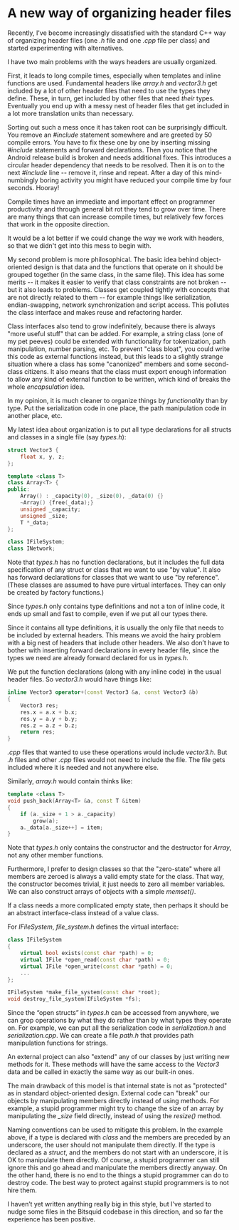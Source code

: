 # A new way of organizing header files

Recently, I've become increasingly dissatisfied with the standard C++ way of organizing header files (one *.h* file and one *.cpp* file per class) and started experimenting with alternatives.

I have two main problems with the ways headers are usually organized.

First, it leads to long compile times, especially when templates and inline functions are used. Fundamental headers like *array.h* and *vector3.h* get included by a lot of other header files that need to use the types they define. These, in turn, get included by other files that need *their* types. Eventually you end up with a messy nest of header files that get included in a lot more translation units than necessary.

Sorting out such a mess once it has taken root can be surprisingly difficult. You remove an *#include* statement somewhere and are greeted by 50 compile errors. You have to fix these one by one by inserting missing *#include* statements and forward declarations. Then you notice that the Android release build is broken and needs additional fixes. This introduces a circular header dependency that needs to be resolved. Then it is on to the next *#include* line -- remove it, rinse and repeat. After a day of this mind-numbingly boring activity you might have reduced your compile time by four seconds. Hooray!

Compile times have an immediate and important effect on programmer productivity and through general bit rot they tend to grow over time. There are many things that can increase compile times, but relatively few forces that work in the opposite direction.

It would be a lot better if we could change the way we work with headers, so that we didn't get into this mess to begin with.

My second problem is more philosophical. The basic idea behind object-oriented design is that data and the functions that operate on it should be grouped together (in the same class, in the same file). This idea has some merits -- it makes it easier to verify that class constraints are not broken -- but it also leads to problems. Classes get coupled tightly with concepts that are not directly related to them -- for example things like serialization, endian-swapping, network synchronization and script access. This pollutes the class interface and makes reuse and refactoring harder.

Class interfaces also tend to grow indefinitely, because there is always "more useful stuff" that can be added. For example, a string class (one of my pet peeves) could be extended with functionality for tokenization, path manipulation, number parsing, etc. To prevent "class bloat", you could write this code as external functions instead, but this leads to a slightly strange situation where a class has some "canonized" members and some second-class citizens. It also means that the class must export enough information to allow any kind of external function to be written, which kind of breaks the whole *encapsulation* idea.

In my opinion, it is much cleaner to organize things by *functionality* than by type. Put the serialization code in one place, the path manipulation code in another place, etc.

My latest idea about organization is to put all type declarations for all structs and classes in a single file (say *types.h*):

```cpp
struct Vector3 {
	float x, y, z;
};

template <class T>
class Array<T> {
public:
	Array() : _capacity(0), _size(0), _data(0) {}
	~Array() {free(_data);}
	unsigned _capacity;
	unsigned _size;
	T *_data;
};

class IFileSystem;
class INetwork;
```

Note that *types.h* has no function declarations, but it includes the full data specification of any struct or class that we want to use "by value". It also has forward declarations for classes that we want to use "by reference". (These classes are assumed to have pure virtual interfaces. They can only be created by factory functions.)

Since *types.h* only contains type definitions and not a ton of inline code, it ends up small and fast to compile, even if we put all our types there.

Since it contains all type definitions, it is usually the only file that needs to be included by external headers. This means we avoid the hairy problem with a big nest of headers that include other headers. We also don’t have to bother with inserting forward declarations in every header file, since the types we need are already forward declared for us in *types.h*.

We put the function declarations (along with any inline code) in the usual header files. So *vector3.h* would have things like:

```cpp
inline Vector3 operator+(const Vector3 &a, const Vector3 &b)
{
	Vector3 res;
	res.x = a.x + b.x;
	res.y = a.y + b.y;
	res.z = a.z + b.z;
	return res;
}
```

*.cpp* files that wanted to use these operations would include *vector3.h*. But *.h* files and other *.cpp* files would not need to include the file. The file gets included where it is needed and not anywhere else.

Similarly, *array.h* would contain thinks like:

```cpp
template <class T>
void push_back(Array<T> &a, const T &item)
{
	if (a._size + 1 > a._capacity)
		grow(a);
	a._data[a._size++] = item;
}
```

Note that *types.h* only contains the constructor and the destructor for *Array<T>*, not any other member functions.

Furthermore, I prefer to design classes so that the "zero-state" where all members are zeroed is always a valid empty state for the class. That way, the constructor becomes trivial, it just needs to zero all member variables. We can also construct arrays of objects with a simple *memset()*.

If a class needs a more complicated empty state, then perhaps it should be an abstract interface-class instead of a value class.

For *IFileSystem*, *file_system.h* defines the virtual interface:

```cpp
class IFileSystem
{
	virtual bool exists(const char *path) = 0;
	virtual IFile *open_read(const char *path) = 0;
	virtual IFile *open_write(const char *path) = 0;
	...
};

IFileSystem *make_file_system(const char *root);
void destroy_file_system(IFileSystem *fs);
```

Since the “open structs” in *types.h* can be accessed from anywhere, we can grop operations by what they do rather than by what types they operate on. For example, we can put all the serialization code in *serialization.h* and *serialization.cpp*. We can create a file *path.h* that provides path manipulation functions for strings.

An external project can also "extend" any of our classes by just writing new methods for it. These methods will have the same access to the *Vector3* data and be called in exactly the same way as our built-in ones.

The main drawback of this model is that internal state is not as "protected" as in standard object-oriented design. External code can "break" our objects by manipulating members directly instead of using methods. For example, a stupid programmer might try to change the size of an array by manipulating the *_size* field directly, instead of using the *resize()* method.

Naming conventions can be used to mitigate this problem. In the example above, if a type is declared with *class* and the members are preceded by an underscore, the user should not manipulate them directly. If the type is declared as a *struct*, and the members do not start with an underscore, it is OK to manipulate them directly. Of course, a stupid programmer can still ignore this and go ahead and manipulate the members directly anyway. On the other hand, there is no end to the things a stupid programmer can do to destroy code. The best way to protect against stupid programmers is to not hire them.

I haven’t yet written anything really big in this style, but I've started to nudge some files in the Bitsquid codebase in this direction, and so far the experience has been positive.

